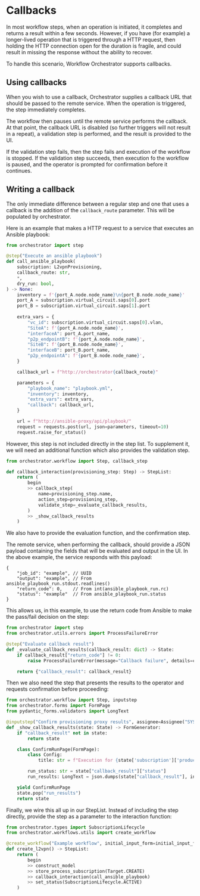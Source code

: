 # Callbacks

In most workflow steps, when an operation is initiated, it completes and
returns a result within a few seconds. However, if you have (for example)
a longer-lived operation that is triggered through a HTTP request, then
holding the HTTP connection open for the duration is fragile, and could
result in missing the response without the ability to recover.

To handle this scenario, Workflow Orchestrator supports callbacks.

## Using callbacks

When you wish to use a callback, Orchestrator supplies a callback URL that
should be passed to the remote service. When the operation is triggered,
the step immediately completes.

The workflow then pauses until the remote service performs the callback. At
that point, the callback URL is disabled (so further triggers will not
result in a repeat), a validation step is performed, and the result is
provided to the UI.

If the validation step fails, then the step fails and execution of the
workflow is stopped. If the validation step succeeds, then execution
fo the workflow is paused, and the operator is prompted for confirmation
before it continues.

## Writing a callback

The only immediate difference between a regular step and one that uses
a callback is the addition of the `callback_route` parameter. This will
be populated by orchestrator.

Here is an example that makes a HTTP request to a service that executes
an Ansible playbook:

```python
from orchestrator import step

@step("Execute an ansible playbook")
def call_ansible_playbook(
    subscription: L2vpnProvisioning,
    callback_route: str,
    *,
    dry_run: bool,
) -> None:
    inventory = f'{port_A.node.node_name}\n{port_B.node.node_name}'
    port_A = subscription.virtual_circuit.saps[0].port
    port_B = subscription.virtual_circuit.saps[1].port
    
    extra_vars = {
        "vc_id": subscription.virtual_circuit.saps[0].vlan,
        "SiteA": f'{port_A.node.node_name}',
        "interfaceA": port_A.port_name,
        "p2p_endpointB": f'{port_A.node.node_name}',
        "SiteB": f'{port_B.node.node_name}',
        "interfaceB": port_B.port_name,
        "p2p_endpointA": f'{port_B.node.node_name}',
    }

    callback_url = f"http://orchestrator{callback_route}"

    parameters = {
        "playbook_name": "playbook.yml",
        "inventory": inventory,
        "extra_vars": extra_vars,
        "callback": callback_url,
    }

    url = f"http://ansible-proxy/api/playbook/"
    request = requests.post(url, json=parameters, timeout=10)
    request.raise_for_status()
```

However, this step is not included directly in the step list. To
supplement it, we will need an additional function which also
provides the validation step.

```python
from orchestrator.workflow import Step, callback_step

def callback_interaction(provisioning_step: Step) -> StepList:
    return (
        begin
        >> callback_step(
            name=provisioning_step.name,
            action_step=provisioning_step,
            validate_step=_evaluate_callback_results,
        )
        >> _show_callback_results
    )
```

We also have to provide the evaluation function, and the confirmation step.

The remote service, when performing the callback, should provide a JSON
payload containing the fields that will be evaluated and output in the
UI. In the above example, the service responds with this payload:

```jsonc
{
    "job_id": "example", // UUID
    "output": "example", // From ansible_playbook_run.stdout.readlines()
    "return_code": 0,    // From int(ansible_playbook_run.rc)
    "status": "example"  // From ansible_playbook_run.status
}
```

This allows us, in this example, to use the return code from Ansible to make
the pass/fail decision on the step:

```python
from orchestrator import step
from orchestrator.utils.errors import ProcessFailureError

@step("Evaluate callback result")
def _evaluate_callback_results(callback_result: dict) -> State:
    if callback_result["return_code"] != 0:
        raise ProcessFailureError(message="Callback failure", details=callback_result)

    return {"callback_result": callback_result}
```

Then we also need the step that presents the results to the operator and
requests confirmation before proceeding:

```python
from orchestrator.workflow import Step, inputstep
from orchestrator.forms import FormPage
from pydantic_forms.validators import LongText

@inputstep("Confirm provisioning proxy results", assignee=Assignee("SYSTEM"))
def _show_callback_results(state: State) -> FormGenerator:
    if "callback_result" not in state:
        return state

    class ConfirmRunPage(FormPage):
        class Config:
            title: str = f"Execution for {state['subscription']['product']['name']} completed."

        run_status: str = state["callback_result"]["status"]
        run_results: LongText = json.dumps(state["callback_result"], indent=4)

    yield ConfirmRunPage
    state.pop("run_results")
    return state
```

Finally, we wire this all up in our StepList. Instead of including the step
directly, provide the step as a parameter to the interaction function:

```python
from orchestrator.types import SubscriptionLifecycle
from orchestrator.workflows.utils import create_workflow

@create_workflow("Example workflow", initial_input_form=initial_input_form_generator)
def create_l2vpn() -> StepList:
    return (
        begin
        >> construct_model
        >> store_process_subscription(Target.CREATE)
        >> callback_interaction(call_ansible_playbook)
        >> set_status(SubscriptionLifecycle.ACTIVE)
    )
```
